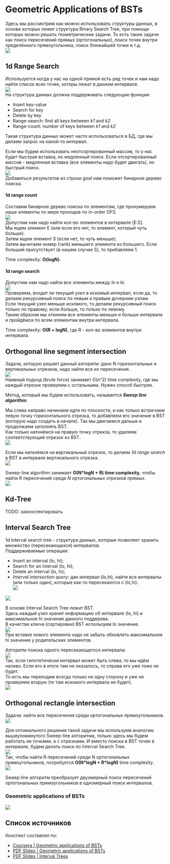 # Geometric Applications of BSTs  
Здесь мы рассмотрим как можно использовать структуры данных, в основе которых лежит структура Binary Search Tree, при 
помощи которых можно решать геометрические задачи. То есть такие задачи как поиск пересечений прямых (ортогональных), 
поиск точек внутри пределённого прямоугольника, поиск ближайшей точки и т.д.  
![](images/pict1.png)  

## 1d Range Search  
Используется когда у нас на одной прямой есть ряд точек и нам надо найти список всех точек, которы лежат в данном 
интервале.  
![](images/pict2.png)  
На структура данных должна поддерживать следующие функции:  
- Insert key-value
- Search for key
- Delete by key
- Range-search: find all keys between _k1_ and _k2_
- Range-count: number of keys between _k1_ and _k2_  

Такая структура данных может часто использоваться в БД, где мы делаем запрос на какой-то интервал.  

Если мы будем использовать неотсортированный массив, то у нас будет быстрая вставка, но медленный поиск.
Если отсортированный массив - медленная вставка (все элементы надо будет двигать), но быстрый поиск.  
![](images/pict3.png)  
Добавиться результатов из строки _goal_ нам поможет бинарное дерево поиска.  

#### 1d range count  
Составим бинарное дерево поиска по элементам, где пронумеруем наши элементы по мере проходов по in-order DFS.  
![](images/pict4.png)  
Допустим нам надо найти кол-во элементов в интервале [E:S].  
Мы ищем элемент E (или если его нет, то элемент, который чуть больше).  
Затем ищем элемент S (если нет, то чуть меньше).  
Затем вычитаем номер (rank) меньшего элемента из большего. Если больший присутствует (в нашем случае S), то прибавляем 1.  

Time complexity: **O(logN)**.  

#### 1d range search  
Допустим нам надо найти все элементы между *lo* и *hi*.  
![](images/pict5.png)  
Проверяем, входит ли текущий узел в искомый интервал, если да, то делаем рекурсивный поиск по левым и правым дочерним 
узлам.  
Если текущий узел меньше искомого, то делаем рекурсивный поиск только по правому; если больше, то только по левому.  
Таким образом мы откинем все элементы меньше и больше интервала и пройдёмся по всем элементам внутри интервала.  

Time complexity: **O(R + logN)**, где R - кол-во элементов внутри интервала.  

## Orthogonal line segment intersection  
Задача, которую решает данный алгоритм: дано N горизонтальных и вертикальных отрезков, надо найти все их пересечения.  
![](images/pict6.png)   
Наивный подход (brute force) занимает O(n^2) time complexity, где мы каждый отрезок проверяем с остальными. Нужен способ 
быстрее.  

Метод, который мы будем использовать, называется __*Sweep line algorithm*__.  
 
Мы слева направо начинаем идти по плоскости, и как только встречаем левую точку горизонтального отрезка, то добавляем 
его значение в BST (которую надо создать в начале).  Так мы двигаемся дальше и продолжаем заполнять BST.  
Как только наткнёмся на правую точку отрекза, то удаляем соответствующий отрезок из BST.  
![](images/pict7.png)  

Если мы наткнёмся на вертикальный отрезок, то делаем *1d range search* в BST в интервале вертикального отрезка.  
![](images/pict8.png)  

Sweep-line algorithm занимает **O(N\*logN + R) time complexity**, чтобы найти *R* пересечений среди *N* ортогональных 
отрезков прямых.  
![](images/pict9.png)  

## Kd-Tree  
TODO: законспектировать  

## Interval Search Tree  
1d interval search tree - структура данных, которые позволяет хранить множество (пересекающихся) интервалов.  
Поддерживаемые операции:  
- Insert an interval (lo, hi);
- Search for an interval (lo, hi);
- Delete an interval (lo, hi);
- _Interval intersection query_: дан интервал (lo,hi), найти все интервалы (или только один), которые как-то 
пересекаются с (lo,hi).  
![](images/pict10.png)  

![](images/pict11.png)  

В основе Interval Search Tree лежит BST.  
Здесь каждый узел хранит информацию об интервале (lo, hi) и максимальное hi значение данного поддерева.  
В качестве ключа (сортировки) BST используем lo значение.  
![](images/pict12.png)  
При вставке нового элемента надо не забыть обновлять максимальное hi значение у родительских элементов.
  
Алгоритм поиска одного пересекающегося интервала:  
![](images/pict13.png)  
Так, если гипотетически интервал может быть слева, то мы идём налево. Если его в итоге там не оказалось, то справа 
его уже тоже не будет.  
То есть мы переходим всегда только на одну сторону и уже не проверяем вторую (тк там искомого интервала не будет).  
![](images/pict14.png)  

## Orthogonal rectangle intersection  
Задача: найти все пересечения среди ортогональных прямоугольников.  
![](images/pict15.png)  

Для оптимального решения такой задачи мы используем аналогию вышеупомянутого Sweep-line алгоритма, только здесь мы будем 
работать не точками, а с отрезками. И вместо поиска в BST точек в интервале, будем делать поиск по Interval Search Tree.  
![](images/pict16.png)  
Так, чтобы найти R пересечений среди N ортогональных прямоугольников, потребуется **O(N\*logN + R\*logN)** time 
complexity.  
![](images/pict17.png)  

Sweep line алгоритм преобразует двухмерный поиск пересечений ортогональных прямоугольников в одномерный поиск 
интервалов.  

### Geometric applications of BSTs  
![](images/pict18.png)  

## Список источников  
Конспект составлял по:
* [Сoursera | Geometric applications of BSTs](https://www.coursera.org/learn/algorithms-part1/lecture/ot9vw/)
* [PDF Slides | Geometric applications of BSTs](cursera-abstract.pdf)
* [PDF Slides | Interval Trees](interval_trees.pdf)